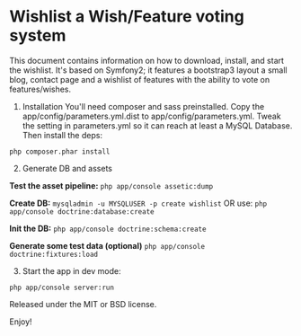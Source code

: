 Wishlist a Wish/Feature voting system
========================

This document contains information on how to download, install, and start
the wishlist. It's based on Symfony2; it features a bootstrap3 layout a small blog, contact page and a wishlist of features
with the ability to vote on features/wishes.

1) Installation
You'll need composer and sass preinstalled. Copy the app/config/parameters.yml.dist to app/config/parameters.yml. 
Tweak the setting in parameters.yml so it can reach at least a MySQL Database. Then install the deps:

`php composer.phar install`


2) Generate DB and assets

**Test the asset pipeline:**
`php app/console assetic:dump`

**Create DB:**
`mysqladmin -u MYSQLUSER -p create wishlist`
OR use:
`php app/console doctrine:database:create`

**Init the DB:**
`php app/console doctrine:schema:create`

**Generate some test data (optional)**
`php app/console doctrine:fixtures:load`

3) Start the app in dev mode:

`php app/console server:run`

Released under the MIT or BSD license.

Enjoy!

